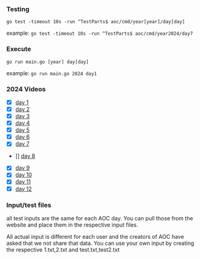 ### Testing
`go test -timeout 10s -run ^TestParts$ aoc/cmd/year[year]/day[day]`

example: `go test -timeout 10s -run ^TestParts$ aoc/cmd/year2024/day7`

### Execute 

`go run main.go [year] day[day]`

example: `go run main.go 2024 day1`

### 2024 Videos
- [x] [day 1](https://youtube.com/live/UlF4M-3Hl5I)
- [x] [day 2](https://youtube.com/live/ApUneegC-fA)
- [x] [day 3](https://youtube.com/live/WA8wsAWdOCk)
- [x] [day 4](https://youtube.com/live/_COQcimvzlM)
- [x] [day 5](https://youtube.com/live/6Axq4WqWYWY)
- [x] [day 6](https://youtube.com/live/q0eMajIoqos)
- [x] [day 7](https://youtube.com/live/hY6XBihfJXs)
- [] [day 8](https://youtu.be/c-m_O1-TUTM)
- [x] [day 9](https://studio.youtube.com/video/0FFQMkYZQxY/edit)
- [x] [day 10](https://www.youtube.com/live/gp8LH3bWp_s?t=848s)
- [x] [day 11](https://youtube.com/live/-EWPxDpUSDM)
- [x] [day 12](https://youtube.com/live/ZkbuyA409Lw)

### Input/test files
all test inputs are the same for each AOC day. You can pull those from the website and place them in the respective input files.

All actual input is different for each user and the creators of AOC have asked that we not share that data. You can use your own input by creating the respective 1.txt,2.txt and test.txt,test2.txt